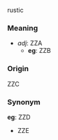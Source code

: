 rustic
### Meaning
+ _adj_: ZZA
    + __eg__: ZZB

### Origin

ZZC

### Synonym

__eg__: ZZD

+ ZZE



